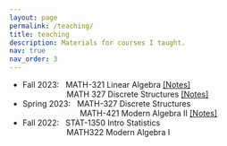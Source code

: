 ```yaml
---
layout: page
permalink: /teaching/
title: teaching
description: Materials for courses I taught. 
nav: true
nav_order: 3
---
```


<ul>
<li> Fall 2023: &nbsp; MATH-321 Linear Algebra <a href="../assets/pdf/ma1.pdf">[Notes]</a> <br />
&nbsp; &nbsp; &nbsp; &nbsp; &nbsp; &nbsp; &nbsp; &nbsp; &nbsp; &nbsp; MATH 327 Discrete Structures <a href="../assets/pdf/ds.pdf">[Notes]</a> <br /> </li>
<li> Spring 2023: &nbsp; MATH-327 Discrete Structures <br /> 
&nbsp; &nbsp; &nbsp; &nbsp; &nbsp; &nbsp; &nbsp; &nbsp; &nbsp; &nbsp; &nbsp; &nbsp; &nbsp; MATH-421 Modern Algebra II <a href="../assets/pdf/ma2.pdf">[Notes]</a><br /> </li>
<li> Fall 2022: &nbsp;  STAT-1350 Intro Statistics <br />
&nbsp; &nbsp; &nbsp; &nbsp; &nbsp; &nbsp; &nbsp; &nbsp; &nbsp; &nbsp; MATH322 Modern Algebra I </li>
</ul>  